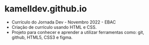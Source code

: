 # kamelldev.github.io
- Currículo do Jornada Dev - Novembro 2022 - EBAC
- Criação de currículo usando HTML e CSS.
- Projeto para conhecer e aprender a utilizar ferramentas como: git, github, HTML5, CSS3 e figma.
